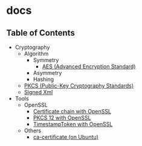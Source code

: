 # docs

## Table of Contents

- Cryptography
  - Algorithm
    - Symmetry
      - [AES (Advanced Encryption Standard)](./cryptographies/algorithms/symmetry/aes.md)
    - Asymmetry
    - Hashing
  - [PKCS (Public-Key Cryptography Standards)](./cryptographies/pkcs/README.md)
  - [Signed Xml](./cryptographies/xml/README.md)
- Tools
  - OpenSSL
    - [Certificate chain with OpenSSL](./tools/openssl/openssl_chain.md)
    - [PKCS 12 with OpenSSL](./tools/openssl/openssl_pkcs12.md)
    - [TimestampToken with OpenSSL](./tools/openssl/openssl_timestamp.md)
  - Others
    - [ca-certificate (on Ubuntu)](./tools/ca-certificates.md)
